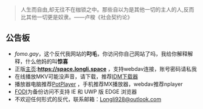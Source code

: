 > 人生而自由,却无往不在枷锁之中。那些自以为是其他一切的主人的人,反而比其他一切更是奴隶。——卢梭《社会契约论》

## 公告板
- *fomo.gay*，这个反代我网站的**叼毛**，你访问你自己网站了吗，我给你解释解释，什么他妈的叫**惊喜**
- 正版[主页](https://space.longli.space/ "Space Capsule"):**https://space.longli.space** ，支持webdav连接，账号密码请私我 
- 在线播放MKV可能没声音，请下载，推荐[IDM下载器](https://idmhelp.github.io/ "IDM教程") 
- 播放器电脑推荐[PotPlayer](https://potplayer.org/ "PotPlayer") ，手机推荐MX播放器，webdav推荐nplayer 
- [FODI](https://longli928.github.io/FODI/ "FODI")为备份访问不支持 IE 和 UWP 版 EDGE 浏览器
- 不欢迎任何形式的反代，联系邮箱：Longli928@outlook.com 
